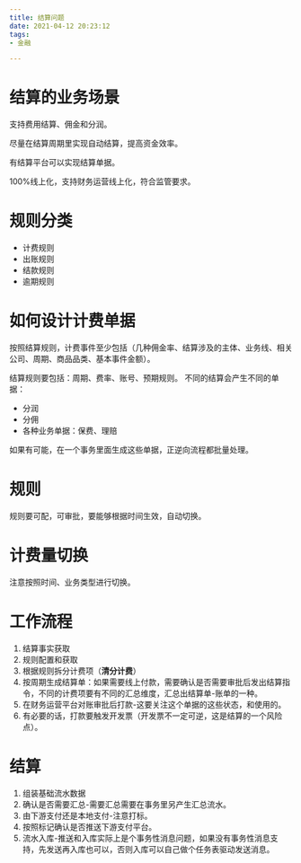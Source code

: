 ```yaml
---
title: 结算问题
date: 2021-04-12 20:23:12
tags:
- 金融

---
```


# 结算的业务场景

支持费用结算、佣金和分润。

尽量在结算周期里实现自动结算，提高资金效率。

有结算平台可以实现结算单据。

100%线上化，支持财务运营线上化，符合监管要求。

# 规则分类

- 计费规则
- 出账规则
- 结款规则
- 逾期规则

# 如何设计计费单据

按照结算规则，计费事件至少包括（几种佣金率、结算涉及的主体、业务线、相关公司、周期、商品品类、基本事件金额）。

结算规则要包括：周期、费率、账号、预期规则。
不同的结算会产生不同的单据：
- 分润
- 分佣
- 各种业务单据：保费、理赔

如果有可能，在一个事务里面生成这些单据，正逆向流程都批量处理。

# 规则

规则要可配，可审批，要能够根据时间生效，自动切换。

# 计费量切换

注意按照时间、业务类型进行切换。

# 工作流程

1. 结算事实获取
2. 规则配置和获取
3. 根据规则拆分计费项（**清分计费**）
4. 按周期生成结算单：如果需要线上付款，需要确认是否需要审批后发出结算指令，不同的计费项要有不同的汇总维度，汇总出结算单-账单的一种。
5. 在财务运营平台对账审批后打款-这要关注这个单据的这些状态，和使用的。
6. 有必要的话，打款要触发开发票（开发票不一定可逆，这是结算的一个风险点）。

# 结算

1. 组装基础流水数据
2. 确认是否需要汇总-需要汇总需要在事务里另产生汇总流水。
3. 由下游支付还是本地支付-注意打标。
4. 按照标记确认是否推送下游支付平台。
5. 流水入库-推送和入库实际上是个事务性消息问题，如果没有事务性消息支持，先发送再入库也可以，否则入库可以自己做个任务表驱动发送消息。

